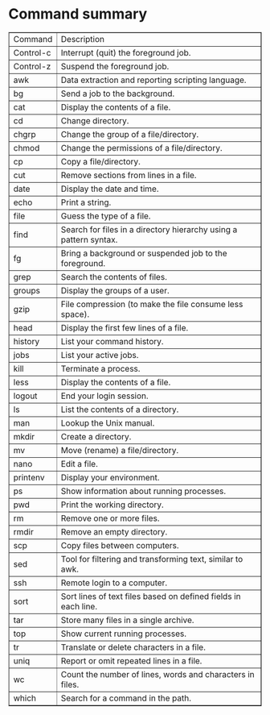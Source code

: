 # Command summary

<table border="1">
  <tr>
    <td>Command</td>
    <td>Description</td>
  </tr>
  <tr>
    <td>Control-c</td>
    <td>Interrupt (quit) the foreground job.</td>
  </tr>
  <tr>
    <td>Control-z</td>
    <td>Suspend the foreground job.</td>
  </tr>
  <tr>
    <td>awk</td>
    <td>Data extraction and reporting scripting language.</td>
  </tr>
  <tr>
    <td>bg</td>
    <td>Send a job to the background.</td>
  </tr>
  <tr>
    <td>cat</td>
    <td>Display the contents of a file.</td>
  </tr>
  <tr>
    <td>cd</td>
    <td>Change directory.</td>
  </tr>
  <tr>
    <td>chgrp</td>
    <td>Change the group of a file/directory.</td>
  </tr>
  <tr>
    <td>chmod</td>
    <td>Change the permissions of a file/directory.</td>
  </tr>
  <tr>
    <td>cp</td>
    <td>Copy a file/directory.</td>
  </tr>
  <tr>
    <td>cut</td>
    <td>Remove sections from lines in a file.</td>
  </tr>
  <tr>
    <td>date</td>
    <td>Display the date and time.</td>
  </tr>
  <tr>
    <td>echo</td>
    <td>Print a string.</td>
  </tr>
  <tr>
    <td>file</td>
    <td>Guess the type of a file.</td>
  </tr>
  <tr>
    <td>find</td>
    <td>Search for files in a directory hierarchy using a pattern syntax.</td>
  </tr>
  <tr>
    <td>fg</td>
    <td>Bring a background or suspended job to the foreground.</td>
  </tr>
  <tr>
    <td>grep</td>
    <td>Search the contents of files.</td>
  </tr>
  <tr>
    <td>groups</td>
    <td>Display the groups of a user.</td>
  </tr>
  <tr>
    <td>gzip</td>
    <td>File compression (to make the file consume less space).</td>
  </tr>
  <tr>
    <td>head</td>
    <td>Display the first few lines of a file.</td>
  </tr>
  <tr>
    <td>history</td>
    <td>List your command history.</td>
  </tr>
  <tr>
    <td>jobs</td>
    <td>List your active jobs.</td>
  </tr>
  <tr>
    <td>kill</td>
    <td>Terminate a process.</td>
  </tr>
  <tr>
    <td>less</td>
    <td>Display the contents of a file.</td>
  </tr>
  <tr>
    <td>logout</td>
    <td>End your login session.</td>
  </tr>
  <tr>
    <td>ls</td>
    <td>List the contents of a directory.</td>
  </tr>
  <tr>
    <td>man</td>
    <td>Lookup the Unix manual.</td>
  </tr>
  <tr>
    <td>mkdir</td>
    <td>Create a directory.</td>
  </tr>
  <tr>
    <td>mv</td>
    <td>Move (rename) a file/directory.</td>
  </tr>
  <tr>
    <td>nano</td>
    <td>Edit a file.</td>
  </tr>
  <tr>
    <td>printenv</td>
    <td>Display your environment.</td>
  </tr>
  <tr>
    <td>ps</td>
    <td>Show information about running processes.</td>
  </tr>
  <tr>
    <td>pwd</td>
    <td>Print the working directory.</td>
  </tr>
  <tr>
    <td>rm</td>
    <td>Remove one or more files.</td>
  </tr>
  <tr>
    <td>rmdir</td>
    <td>Remove an empty directory.</td>
  </tr>
  <tr>
    <td>scp</td>
    <td>Copy files between computers.</td>
  </tr>
  <tr>
    <td>sed</td>
    <td>Tool for filtering and transforming text, similar to awk.</td>
  </tr>
  <tr>
    <td>ssh</td>
    <td>Remote login to a computer.</td>
  </tr>
  <tr>
    <td>sort</td>
    <td>Sort lines of text files based on defined fields in each line.</td>
  </tr>
  <tr>
    <td>tar</td>
    <td>Store many files in a single archive.</td>
  </tr>
  <tr>
    <td>top</td>
    <td>Show current running processes.</td>
  </tr>
  <tr>
    <td>tr</td>
    <td>Translate or delete characters in a file.</td>
  </tr>
  <tr>
    <td>uniq</td>
    <td>Report or omit repeated lines in a file.</td>
  </tr>
  <tr>
    <td>wc</td>
    <td>Count the number of lines, words and characters in files.</td>
  </tr>
  <tr>
    <td>which</td>
    <td>Search for a command in the path.</td>
  </tr>
</table>

<p></p>
